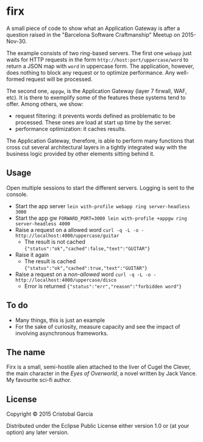 # firx

A small piece of code to show what an Application Gateway is
after a question raised in the "Barcelona Software Craftmanship" 
Meetup on 2015-Nov-30. 

The example consists of two ring-based servers. The first one
`webapp` just waits for HTTP requests in the form 
`http://host:port/uppercase/word` to return a JSON map with `word` in uppercase form. 
The application, however, does nothing to block any request or to
optimize performance. Any well-formed request will be processed.

The second one, `appgw`, is the Application Gateway (layer 7 firwall,
WAF, etc). It is there to exemplify some of the features these systems tend
to offer. Among others, we show:

* request filtering: it prevents words defined as problematic to be processed. These
    ones are load at start up time by the server.
* performance optimization: it caches results.

The Application Gateway, therefore, is able to perform many functions that cross cut
several architectural layers in a tightly integrated way with the business logic provided by other 
elements sitting behind it.

## Usage

Open multiple sessions to start the different servers. Logging is sent to the console.

* Start the app server `lein with-profile webapp ring server-headless 3000`
* Start the app gw `FORWARD_PORT=3000 lein with-profile +appgw ring server-headless 4000`
* Raise a request on a allowed word `curl -q -L -o - http://localhost:4000/uppercase/guitar`
   * The result is not cached `{"status":"ok","cached":false,"text":"GUITAR"}`
* Raise it again
   * The result is cached `{"status":"ok","cached":true,"text":"GUITAR"}`
* Raise a request on a _non-allowed_ word `curl -q -L -o - http://localhost:4000/uppercase/disco`
   * Error is returned `{"status":"err","reason":"forbidden word"}`


## To do

* Many things, this is just an example
* For the sake of curiosity, measure capacity and see the impact of involving asynchronous frameworks.

## The name

Firx is a small, semi-hostile alien attached to the liver of Cugel the Clever, the main character in the _Eyes of Overworld_, a
novel written by Jack Vance. My favourite sci-fi author. 

## License

Copyright © 2015 Cristobal Garcia

Distributed under the Eclipse Public License either version 1.0 or (at
your option) any later version.
